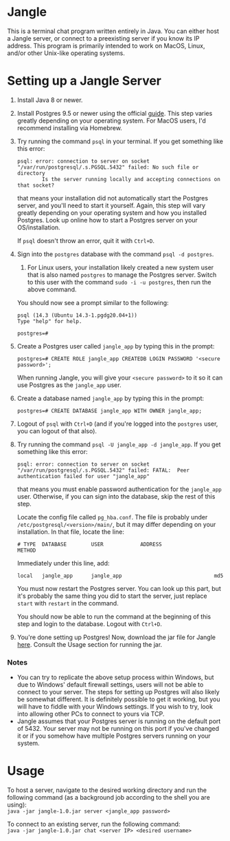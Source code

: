 # Jangle
This is a terminal chat program written entirely in Java. You can either host a Jangle server, or connect to a preexisting server if you know its IP address. This program is primarily intended to work on MacOS, Linux, and/or other Unix-like operating systems.

# Setting up a Jangle Server
1.  Install Java 8 or newer.
2.  Install Postgres 9.5 or newer using the official [guide](https://www.postgresql.org/download/). This step varies greatly depending on your operating system. For MacOS users, I'd recommend installing via Homebrew.
3.  Try running the command `psql` in your terminal. If you get something like this error:

    ```
    psql: error: connection to server on socket "/var/run/postgresql/.s.PGSQL.5432" failed: No such file or directory
            Is the server running locally and accepting connections on that socket?
    ```
    that means your installation did not automatically start the Postgres server, and you'll need to start it yourself. Again, this step will vary greatly depending on your operating system and how you installed Postgres. Look up online how to start a Postgres server on your OS/installation.

    If `psql` doesn't throw an error, quit it with `Ctrl+D`.
4.  Sign into the `postgres` database with the command `psql -d postgres`.
    
    1.  For Linux users, your installation likely created a new system user that is also named `postgres` to manage the Postgres server. Switch to this user with the command `sudo -i -u postgres`, then run the above command.  
    
    You should now see a prompt similar to the following:
    
    ```
    psql (14.3 (Ubuntu 14.3-1.pgdg20.04+1))
    Type "help" for help.
    
    postgres=#
    ```
5.  Create a Postgres user called `jangle_app` by typing this in the prompt:
    ```
    postgres=# CREATE ROLE jangle_app CREATEDB LOGIN PASSWORD '<secure password>';
    ```
    When running Jangle, you will give your `<secure password>` to it so it can use Postgres as the `jangle_app` user.
6.  Create a database named `jangle_app` by typing this in the prompt:
    ```
    postgres=# CREATE DATABASE jangle_app WITH OWNER jangle_app;
    ```
7.  Logout of `psql` with `Ctrl+D` (and if you're logged into the `postgres` user, you can logout of that also).
8.  Try running the command `psql -U jangle_app -d jangle_app`. If you get something like this error:
    ```
    psql: error: connection to server on socket "/var/run/postgresql/.s.PGSQL.5432" failed: FATAL:  Peer authentication failed for user "jangle_app"
    ```
    that means you must enable password authentication for the `jangle_app` user. Otherwise, if you can sign into the database, skip the rest of this step.
    
    Locate the config file called `pg_hba.conf`. The file is probably under `/etc/postgresql/<version>/main/`, but it may differ depending on your installation. In that file, locate the line:
    ```
    # TYPE  DATABASE        USER            ADDRESS                 METHOD
    ```
    Immediately under this line, add:
    ```
    local   jangle_app      jangle_app                              md5
    ```
    You must now restart the Postgres server. You can look up this part, but it's probably the same thing you did to start the server, just replace `start` with `restart` in the command.
    
    You should now be able to run the command at the beginning of this step and login to the database. Logout with `Ctrl+D`.

9.  You're done setting up Postgres! Now, download the jar file for Jangle [here](https://github.com/platformer/jangle/blob/519c54cdcbc45ac6a7e47a78901d06fd348a9c91/target/jangle-1.0.jar). Consult the Usage section for running the jar.

### Notes
*   You can try to replicate the above setup process within Windows, but due to Windows' default firewall settings, users will not be able to connect to your server. The steps for setting up Postgres will also likely be somewhat different. It is definitely possible to get it working, but you will have to fiddle with your Windows settings. If you wish to try, look into allowing other PCs to connect to yours via TCP.
*   Jangle assumes that your Postgres server is running on the default port of 5432. Your server may not be running on this port if you've changed it or if you somehow have multiple Postgres servers running on your system.

# Usage
To host a server, navigate to the desired working directory and run the following command (as a background job according to the shell you are using):  
`java -jar jangle-1.0.jar server <jangle_app password>`

To connect to an existing server, run the following command:  
`java -jar jangle-1.0.jar chat <server IP> <desired username>`
